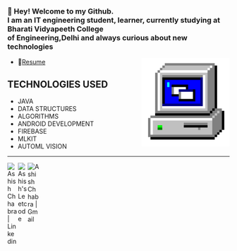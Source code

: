 ### 👋 Hey! Welcome to my Github. <br> I am an IT engineering student, learner, currently studying at Bharati Vidyapeeth College<br> of Engineering,Delhi and always curious about new technologies
<img align="right" alt="GIF" src="https://github.com/deut-erium/deut-erium/blob/master/assets/computer.gif?raw=1" width="200vw" />

- 📝[Resume](https://github.com/ASHISHCHHABRA1299/ASHISHCHHABRA1299/files/5103865/Final_Resume2.pdf)
<!--(https://drive.google.com/file/d/15vJHhFwvNvq8kohf0m72yrTOjvgQvTIN/view?usp=sharing)--!>

 <h2> TECHNOLOGIES USED </h2>
 <ul> <li>JAVA</li> 
      <li>DATA STRUCTURES</li> 
      <li>ALGORITHMS</li> 
      <li>ANDROID DEVELOPMENT</li> 
      <li>FIREBASE</li> 
      <li>MLKIT</li> 
 <li>AUTOML VISION</li>
 </ul>
 <hr>
 <a href="https://www.linkedin.com/in/ashish-chhabra-131104156/"><img align="left" alt="Ashish Chhabra | Linkedin" width="24px" src="https://github.com/TheDudeThatCode/TheDudeThatCode/blob/master/Assets/Linkedin.svg" /></a>
   <a href="https://leetcode.com/chhabraashish123/"><img align="left" alt="Ashish's Leetcode" width="22px" src="https://cdn.jsdelivr.net/npm/simple-icons@v3/icons/leetcode.svg" /></a>
   <a href="mailto:chhabraashish123@gmail.com">
    <img align="left" alt="Ashish Chhabra | Gmail" width="26px" src="https://github.com/TheDudeThatCode/TheDudeThatCode/blob/master/Assets/Gmail.svg" />
  </a>


